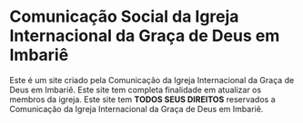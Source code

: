 # Comunicação Social da Igreja Internacional da Graça de Deus em Imbariê

Este é um site criado pela Comunicação da Igreja Internacional da Graça de Deus em Imbariê.
Este site tem completa finalidade em atualizar os membros da igreja.
Este site tem **TODOS SEUS DIREITOS** reservados a Comunicação da Igreja Internacional da Graça de Deus em Imbariê.